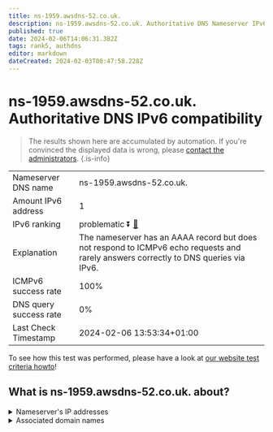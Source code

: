 ```yaml
---
title: ns-1959.awsdns-52.co.uk.
description: ns-1959.awsdns-52.co.uk. Authoritative DNS Nameserver IPv6 compatibility
published: true
date: 2024-02-06T14:06:31.382Z
tags: rank5, authdns
editor: markdown
dateCreated: 2024-02-03T00:47:58.228Z
---
```


# ns-1959.awsdns-52.co.uk. Authoritative DNS IPv6 compatibility

> The results shown here are accumulated by automation. If you're convinced the displayed data is wrong, please [contact the administrators](/howto/chat). 
{.is-info}




|   |   |
| - | - |
| Nameserver DNS name | ns-1959.awsdns-52.co.uk.
| Amount IPv6 address | 1
| IPv6 ranking | problematic :arrow_double_down: [🔗](/howto/ranking) |
| Explanation | The nameserver has an AAAA record but does not respond to ICMPv6 echo requests and rarely answers correctly to DNS queries via IPv6. |
| ICMPv6 success rate | 100%|
| DNS query success rate | 0% |
| Last Check Timestamp | 2024-02-06 13:53:34+01:00 |

To see how this test was performed, please have a look at [our website test criteria howto](/howto/testcriteria/authdns)!


## What is ns-1959.awsdns-52.co.uk. about?




<details>
<summary>Nameserver's IP addresses</summary>

2600:9000:5307:a700::1

</details>



<details>
<summary>Associated domain names</summary>

www.booking.com

</details>
